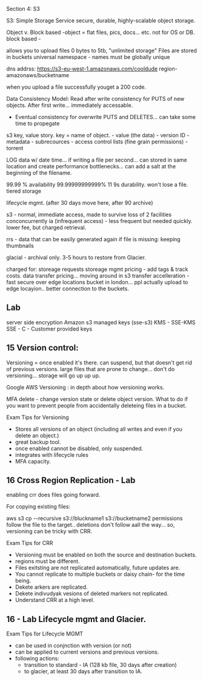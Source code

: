 Section 4: S3

S3: Simple Storage Service
secure, durable, highly-scalable object storage. 

Object v. Block based
-object = flat files, pics, docs... etc. not for OS or DB.
block based - 

allows you to upload files
0 bytes to 5tb,
"unlimited storage"
Files are stored in buckets
universal namespace - names must be globally unique

dns addrss: 
https://s3-eu-west-1.amazonaws.com/cooldude
region-amazonaws/bucketname

when you upload a file successfully youget a 200 code.

Data Consistency Model:
Read after write consistency for PUTS of new objects. After first write... immediately accessable.

- Eventual consistency for overwrite PUTS and DELETES... can take some time to propegate

s3 key, value story.
key = name of object. 
	- value (the data)
	- version ID
	- metadata 
	- subrecources
		- access control lists (fine grain permissions)
		- torrent 

LOG data w/ date time... if writing a file per second... can stored in same location and create performance bottlenecks... can add a salt at the beginning of the filename.

99.99 % availability
99.99999999999% 11 9s durability. won't lose a file.
tiered storage

lifecycle mgmt. (after 30 days move here, after 90 archive)

s3 - normal, immediate access, made to survive loss of 2 facilities conconcurrently
ia (infrequent access) - less frequent but needed quickly. lower fee, but charged retrieval.

rrs - data that can be easily generated again if file is missing: keeping thumbnails

glacial - archival only. 3-5 hours to restore from Glacier.

charged for: 
storeage
requests
storeage mgmt pricing - add tags & track costs.
data transfer pricing... moving around in s3 
transfer accelleration - fast secure over edge locations bucket in london... ppl actually upload to edge locayion.. better connection to the buckets.


## Lab 



server side encryption 
Amazon s3 managed keys (sse-s3)
KMS - SSE-KMS
SSE - C - Customer provided keys

## 15 Version control:

Versioning = once enabled it's there. can suspend, but that doesn't get rid of previous versions.
large files that are prone to change... don't do versioning... storage will go up up up.


Google AWS Versioning : in depth about how versioning works. 

MFA delete - change version state or delete object version.
What to do if you want to prevent people from accidentally deleteing files in a bucket.

Exam Tips for Versioning
- Stores all versions of an object (including all writes and even if you delete an object.)
- great backup tool.
- once enabled cannot be disabled, only suspended.
- integrates with lifecycle rules
- MFA capacity. 

## 16 Cross Region Replication - Lab

enabling crr does files going forward.


For copying existing files:

aws s3 cp --recursive s3://bluckname1 s3://bucketname2
permissions follow the file to the target..
deletions don't follow aall the way... 
so, versioning can be tricky with CRR.

Exam Tips for CRR
- Versioning must be enabled on both the source and destination buckets. 
- regions must be different.
- Files exitsting are not replicated automatically, future updates are.
- You cannot replicate to multiple buckets or daisy chain- for the time being.
- Dekete arkers are replicated.
- Dekete indivudyak vesions of deleted markers not replicated.
- Understand CRR at a high level.

## 16 - Lab Lifecycle mgmt and Glacier.

Exam Tips for Lifecycle MGMT
- can be used in conjnction with version (or not)
- can be applied to current versions and previous versions.
- following actions:
	- transition to standard - IA (128 kb file, 30 days after creation)
	- to glacier, at least 30 days after transition to IA.
	
